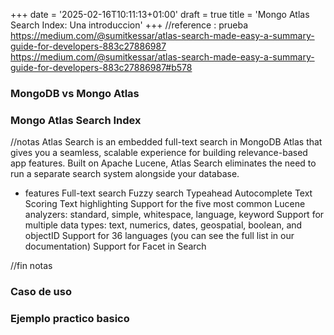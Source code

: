 +++
date = '2025-02-16T10:11:13+01:00'
draft = true
title = 'Mongo Atlas Search Index: Una introduccion'
+++
//reference : 
prueba
https://medium.com/@sumitkessar/atlas-search-made-easy-a-summary-guide-for-developers-883c27886987
https://medium.com/@sumitkessar/atlas-search-made-easy-a-summary-guide-for-developers-883c27886987#b578
### MongoDB vs Mongo Atlas

### Mongo Atlas Search Index

//notas
Atlas Search is an embedded full-text search in MongoDB Atlas that gives you a seamless, scalable experience for building relevance-based app features. Built on Apache Lucene, Atlas Search eliminates the need to run a separate search system alongside your database.

- features
Full-text search
Fuzzy search
Typeahead Autocomplete
Text Scoring
Text highlighting
Support for the five most common Lucene analyzers: standard, simple, whitespace, language, keyword
Support for multiple data types: text, numerics, dates, geospatial, boolean, and objectID
Support for 36 languages (you can see the full list in our documentation)
Support for Facet in Search

//fin notas

### Caso de uso

### Ejemplo practico basico
